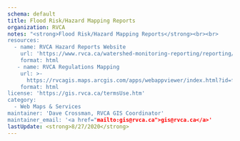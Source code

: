```yaml
---
schema: default
title: Flood Risk/Hazard Mapping Reports
organization: RVCA
notes: "<strong>Flood Risk/Hazard Mapping Reports</strong><br><br>
resources:
  - name: RVCA Hazard Reports Website
    url: 'https://www.rvca.ca/watershed-monitoring-reporting/reporting/flood-risk-mapping-reports'
    format: html
   - name: RVCA Regulations Mapping
    url: >-
      https://rvcagis.maps.arcgis.com/apps/webappviewer/index.html?id=fd54fe0962284dc0a63deabc8357bb25
    format: html
license: 'https://gis.rvca.ca/termsUse.htm'
category:
  - Web Maps & Services
maintainer: 'Dave Crossman, RVCA GIS Coordinator'
maintainer_email: '<a href="mailto:gis@rvca.ca">gis@rvca.ca</a>'
lastUpdate: <strong>8/27/2020</strong>
---
```

